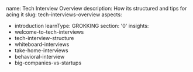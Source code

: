 name: Tech Interview Overview
description: How its structured and tips for acing it
slug: tech-interviews-overview
aspects:
  - introduction
learnType: GROKKING
section: '0'
insights:
  - welcome-to-tech-interviews
  - tech-interview-structure
  - whiteboard-interviews
  - take-home-interviews
  - behavioral-interview
  - big-companies-vs-startups